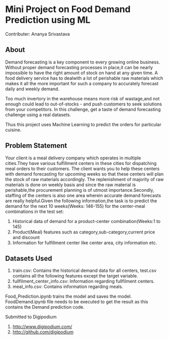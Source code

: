 # Mini Project on Food Demand Prediction using ML
Contributer: Ananya Srivastava

## About
Demand forecasting is a key component to every growing online business. Without proper demand forecasting processes in place,it can be nearly impossible to have the right amount of stock on hand at any given time. A food delivery service has to dealwith a lot of perishable raw materials which makes it all the more important for such a company to accurately forecast daily and weekly demand.

Too much invertory in the warehouse means more risk of wastage,and not enough could lead to out-of-stocks - and push customers to seek solutions from your competitors. In this challenge, get a taste of demand forecasting challenge using a real datasets.

Thus this project uses Machine Learning to predict the orders for particular cuisine.

## Problem Statement
Your client is a meal delivery company which operates in multiple cities.They have various fulfillment centers in these cities for dispatching meal orders to their customers. The client wants you to help these centers with demand forecasting for upcoming weeks so that these centers will plan the stock of raw materials accordingly. The replenishment of majority of raw materials is done on weekly basis and since the raw material is perishable,the procurement planning is of utmost importance.Secondly, staffing of the centers is also one area wherein accurate demand forecasts are really helpful.Given the following information,the task is to predict the demand for the next 10 weeks(Weeks: 146-155) for the center-meal combinations in the test set:

1. Historical data of demand for a product-center combination(Weeks:1 to 145)
2. Product(Meal) features such as category,sub-category,current price and discount
3. Information for fulfillment center like center area, city information etc.

## Datasets Used
1. train.csv: Contains the historical demand data for all centers, test.csv contains all the following features except the target variable.
2. fullfilment_center_info.csv: Information regarding fullfilment centers.
3. meal_info.csv: Contains information regarding meals.

Food_Prediction.ipynb trains the model and saves the model.
FoodDemand.ipynb file needs to be executed to get the result as this contains the Demand prediction code.

Submitted to Digipodium 
1. http://www.digipodium.com/
2. http://github.com/digipodium
